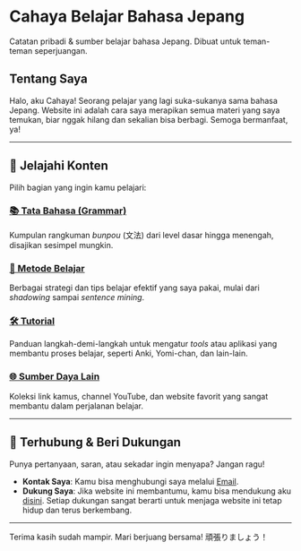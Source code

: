 # Cahaya Belajar Bahasa Jepang

Catatan pribadi & sumber belajar bahasa Jepang. Dibuat untuk teman-teman seperjuangan.

## Tentang Saya

Halo, aku Cahaya! Seorang pelajar yang lagi suka-sukanya sama bahasa Jepang. Website ini adalah cara saya merapikan semua materi yang saya temukan, biar nggak hilang dan sekalian bisa berbagi. Semoga bermanfaat, ya!

---

## 🚀 Jelajahi Konten

Pilih bagian yang ingin kamu pelajari:

### [📚 Tata Bahasa (Grammar)](./grammar/)

Kumpulan rangkuman _bunpou_ (文法) dari level dasar hingga menengah, disajikan sesimpel mungkin.

### [🧠 Metode Belajar](./metode-belajar/)

Berbagai strategi dan tips belajar efektif yang saya pakai, mulai dari _shadowing_ sampai _sentence mining_.

### [🛠️ Tutorial](./tutorial/)

Panduan langkah-demi-langkah untuk mengatur _tools_ atau aplikasi yang membantu proses belajar, seperti Anki, Yomi-chan, dan lain-lain.

### [🌐 Sumber Daya Lain](./sumber-daya/)

Koleksi link kamus, channel YouTube, dan website favorit yang sangat membantu dalam perjalanan belajar.

---

## 👋 Terhubung & Beri Dukungan

Punya pertanyaan, saran, atau sekadar ingin menyapa? Jangan ragu!

- **Kontak Saya**: Kamu bisa menghubungi saya melalui [Email](mailto:tanyacahaya@proton.me).
- **Dukung Saya**: Jika website ini membantumu, kamu bisa mendukung aku [disini](https://yapp.ink/cahaya/tip). Setiap dukungan sangat berarti untuk menjaga website ini tetap hidup dan terus berkembang.

---

Terima kasih sudah mampir. Mari berjuang bersama! 頑張りましょう！
